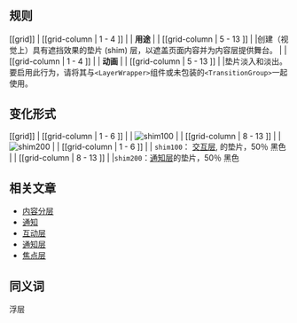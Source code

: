 ﻿## 规则

[[grid]]
| [[grid-column | 1 - 4 ]]
| | **用途**
|
| [[grid-column | 5 - 13 ]]
| |创建（视觉上）具有遮挡效果的垫片 (shim) 层，以遮盖页面内容并为内容层提供舞台。
|
| [[grid-column | 1 - 4 ]]
| | **动画**
|
| [[grid-column | 5 - 13 ]]
| |垫片淡入和淡出。要启用此行为，请将其与`<LayerWrapper>`组件或未包装的`<TransitionGroup>`一起使用。


## 变化形式

[[grid]]
| [[grid-column | 1 - 6 ]]
| | ![shim100](/api/static/documentation/components/shim-layer/shim100.png)
|
| [[grid-column | 8 - 13 ]]
| |  ![shim200](/api/static/documentation/components/shim-layer/shim200.png)
|
| [[grid-column | 1 - 6 ]]
| | `shim100`： [交互层](/pattern/interaction-layer.html?core-components-enabled=true), 的垫片，50％ 黑色
|
| [[grid-column | 8 - 13 ]]
| |`shim200`：[通知层](/pattern/Notification%20Modal.html?core-components-enabled=true)的垫片，50％ 黑色

## 相关文章

- [内容分层](/doc/docs/documentation/70-core-patterns/content-layering/?core-patterns-enabled=true)
- [通知](/doc/docs/documentation/70-core-patterns/notifications.html?core-patterns-enabled=true)
- [互动层](/pattern/interaction-layer?core-components-enabled=true)
- [通知层](/pattern/alert-layer?core-components-enabled=true)
- [焦点层](/pattern/focus-layer?core-components-enabled=true)

## 同义词

浮层

